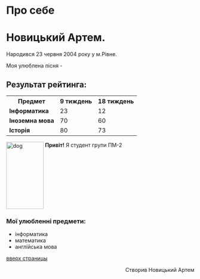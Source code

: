 # Про себе
<h1>Новицький Артем.</h1>
<p>Народився 23 червня 2004 року у м.Рівне.</p>
<p>Моя улюблена пісня - <a href = "https://www.youtube.com/watch?v=dQw4w9WgXcQ"> </a> </p>

<h2>Результат рейтинга: </h2>
<table>
  <tr>
    <th><strong>Предмет</strong></th>
    <th>9 тиждень</th>
    <th>18 тиждень</th>
  </tr>
  <tr>
    <td><strong>Інформатика</strong></td>
    <td>23</td>
    <td>12</td>
  </tr>
  <tr>
    <td><strong>Іноземна мова</strong></td>
    <td>70</td>
    <td>60</td>
  </tr>
  <tr>
    <td><strong>Історія</strong></td>
    <td>80</td>
    <td>73</td>
  </tr>
</table>

<p><img src="https://dictionary.cambridge.org/ru/images/thumb/dog_noun_001_04904.jpg?version=5.0.234" alt="dog" width="100" height="180" align="top"/>
<strong>Привіт!</strong> Я студент групи ПМ-2</p>

<h3>Мої улюбленні предмети: </h3>
<ul>
  <li> інформатика</li>
  <li> математика</li>
  <li> англійська мова</li>
</ul> 

<a href="#" onClick="scroll(0,0); return false" title="наверх">вверх страницы</a>

<p align="right">Створив Новицький Артем</p>
